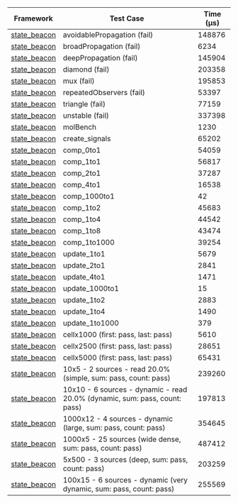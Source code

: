 | Framework | Test Case | Time (μs) |
| --- | --- | --- |
| [state_beacon](https://github.com/jinyus/dart_beacon) | avoidablePropagation (fail) | 148876 |
| [state_beacon](https://github.com/jinyus/dart_beacon) | broadPropagation (fail) | 6234 |
| [state_beacon](https://github.com/jinyus/dart_beacon) | deepPropagation (fail) | 145904 |
| [state_beacon](https://github.com/jinyus/dart_beacon) | diamond (fail) | 203358 |
| [state_beacon](https://github.com/jinyus/dart_beacon) | mux (fail) | 195853 |
| [state_beacon](https://github.com/jinyus/dart_beacon) | repeatedObservers (fail) | 53397 |
| [state_beacon](https://github.com/jinyus/dart_beacon) | triangle (fail) | 77159 |
| [state_beacon](https://github.com/jinyus/dart_beacon) | unstable (fail) | 337398 |
| [state_beacon](https://github.com/jinyus/dart_beacon) | molBench | 1230 |
| [state_beacon](https://github.com/jinyus/dart_beacon) | create_signals | 65202 |
| [state_beacon](https://github.com/jinyus/dart_beacon) | comp_0to1 | 54059 |
| [state_beacon](https://github.com/jinyus/dart_beacon) | comp_1to1 | 56817 |
| [state_beacon](https://github.com/jinyus/dart_beacon) | comp_2to1 | 37287 |
| [state_beacon](https://github.com/jinyus/dart_beacon) | comp_4to1 | 16538 |
| [state_beacon](https://github.com/jinyus/dart_beacon) | comp_1000to1 | 42 |
| [state_beacon](https://github.com/jinyus/dart_beacon) | comp_1to2 | 45683 |
| [state_beacon](https://github.com/jinyus/dart_beacon) | comp_1to4 | 44542 |
| [state_beacon](https://github.com/jinyus/dart_beacon) | comp_1to8 | 43474 |
| [state_beacon](https://github.com/jinyus/dart_beacon) | comp_1to1000 | 39254 |
| [state_beacon](https://github.com/jinyus/dart_beacon) | update_1to1 | 5679 |
| [state_beacon](https://github.com/jinyus/dart_beacon) | update_2to1 | 2841 |
| [state_beacon](https://github.com/jinyus/dart_beacon) | update_4to1 | 1471 |
| [state_beacon](https://github.com/jinyus/dart_beacon) | update_1000to1 | 15 |
| [state_beacon](https://github.com/jinyus/dart_beacon) | update_1to2 | 2883 |
| [state_beacon](https://github.com/jinyus/dart_beacon) | update_1to4 | 1490 |
| [state_beacon](https://github.com/jinyus/dart_beacon) | update_1to1000 | 379 |
| [state_beacon](https://github.com/jinyus/dart_beacon) | cellx1000 (first: pass, last: pass) | 5610 |
| [state_beacon](https://github.com/jinyus/dart_beacon) | cellx2500 (first: pass, last: pass) | 28651 |
| [state_beacon](https://github.com/jinyus/dart_beacon) | cellx5000 (first: pass, last: pass) | 65431 |
| [state_beacon](https://github.com/jinyus/dart_beacon) | 10x5 - 2 sources - read 20.0% (simple, sum: pass, count: pass) | 239260 |
| [state_beacon](https://github.com/jinyus/dart_beacon) | 10x10 - 6 sources - dynamic - read 20.0% (dynamic, sum: pass, count: pass) | 197813 |
| [state_beacon](https://github.com/jinyus/dart_beacon) | 1000x12 - 4 sources - dynamic (large, sum: pass, count: pass) | 354645 |
| [state_beacon](https://github.com/jinyus/dart_beacon) | 1000x5 - 25 sources (wide dense, sum: pass, count: pass) | 487412 |
| [state_beacon](https://github.com/jinyus/dart_beacon) | 5x500 - 3 sources (deep, sum: pass, count: pass) | 203259 |
| [state_beacon](https://github.com/jinyus/dart_beacon) | 100x15 - 6 sources - dynamic (very dynamic, sum: pass, count: pass) | 255569 |
